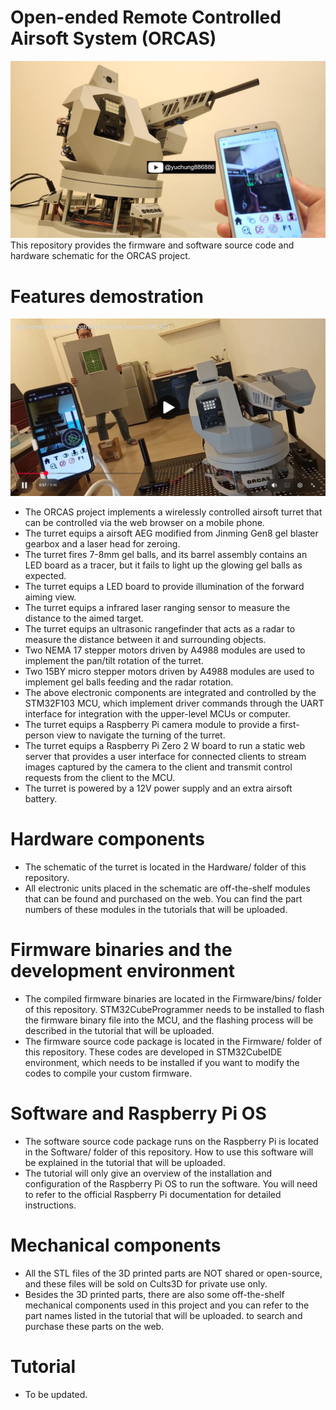 # Open-ended Remote Controlled Airsoft System (ORCAS)
![Title](./Title.jpg)  
This repository provides the firmware and software source code and hardware schematic for the ORCAS project. 

# Features demostration
[![Demo](./Demo.jpg)](https://youtu.be/vNm99Zm-Rzw)
- The ORCAS project implements a wirelessly controlled airsoft turret that can be controlled via the web browser on a mobile phone.
- The turret equips a airsoft AEG modified from Jinming Gen8 gel blaster gearbox and a laser head for zeroing.
- The turret fires 7-8mm gel balls, and its barrel assembly contains an LED board as a tracer, but it fails to light up the glowing gel balls as expected.
- The turret equips a LED board to provide illumination of the forward aiming view.
- The turret equips a infrared laser ranging sensor to measure the distance to the aimed target.
- The turret equips an ultrasonic rangefinder that acts as a radar to measure the distance between it and surrounding objects.
- Two NEMA 17 stepper motors driven by A4988 modules are used to implement the pan/tilt rotation of the turret.  
- Two 15BY micro stepper motors driven by A4988 modules are used to implement gel balls feeding and the radar rotation.
- The above electronic components are integrated and controlled by the STM32F103 MCU, which implement driver commands through the UART interface for integration with the upper-level MCUs or computer.
- The turret equips a Raspberry Pi camera module to provide a first-person view to navigate the turning of the turret.
- The turret equips a Raspberry Pi Zero 2 W board to run a static web server that provides a user interface for connected clients to stream images captured by the camera to the client and transmit control requests from the client to the MCU.
- The turret is powered by a 12V power supply and an extra airsoft battery.

# Hardware components
- The schematic of the turret is located in the Hardware/ folder of this repository.  
- All electronic units placed in the schematic are off-the-shelf modules that can be found and purchased on the web. You can find the part numbers of these modules in the tutorials that will be uploaded.

# Firmware binaries and the development environment
- The compiled firmware binaries are located in the Firmware/bins/ folder of this repository. STM32CubeProgrammer needs to be installed to flash the firmware binary file into the MCU, and the flashing process will be described in the tutorial that will be uploaded.
- The firmware source code package is located in the Firmware/ folder of this repository. These codes are developed in STM32CubeIDE environment, which needs to be installed if you want to modify the codes to compile your custom firmware.

# Software and Raspberry Pi OS
- The software source code package runs on the Raspberry Pi is located in the Software/ folder of this repository. How to use this software will be explained in the tutorial that will be uploaded.
- The tutorial will only give an overview of the installation and configuration of the Raspberry Pi OS to run the software. You will need to refer to the official Raspberry Pi documentation for detailed instructions.

# Mechanical components
- All the STL files of the 3D printed parts are NOT shared or open-source, and these files will be sold on Cults3D for private use only.
- Besides the 3D printed parts, there are also some off-the-shelf mechanical components used in this project and you can refer to the part names listed in the tutorial that will be uploaded. to search and purchase these parts on the web.

# Tutorial
- To be updated.
